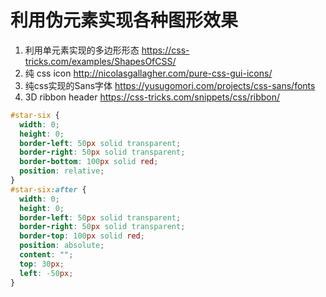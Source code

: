 # 利用伪元素实现各种图形效果
1. 利用单元素实现的多边形形态
https://css-tricks.com/examples/ShapesOfCSS/
2. 纯 css icon
http://nicolasgallagher.com/pure-css-gui-icons/
3. 纯css实现的Sans字体
https://yusugomori.com/projects/css-sans/fonts
4. 3D ribbon header
https://css-tricks.com/snippets/css/ribbon/
```css
#star-six {
  width: 0;
  height: 0;
  border-left: 50px solid transparent;
  border-right: 50px solid transparent;
  border-bottom: 100px solid red;
  position: relative;
}
#star-six:after {
  width: 0;
  height: 0;
  border-left: 50px solid transparent;
  border-right: 50px solid transparent;
  border-top: 100px solid red;
  position: absolute;
  content: "";
  top: 30px;
  left: -50px;
}
```